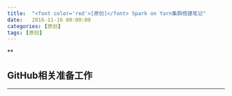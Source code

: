 ```yaml
---
title:  "<font color='red'>[原创]</font> Spark on Yarn集群搭建笔记"
date:   2016-11-16 00:00:00
categories: [原创]
tags: [原创]
---
```


**

## GitHub相关准备工作
---